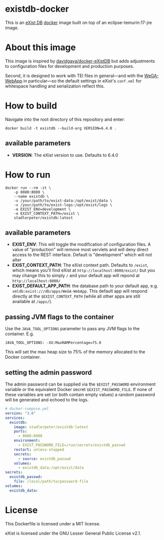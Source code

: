 # existdb-docker
This is an [eXist DB](http://exist-db.org/) [docker](https://www.docker.com/)
image built on top of an eclipse-temurin:17-jre image.

# About this image
This image is inspired by [davidgaya/docker-eXistDB](https://github.com/davidgaya/docker-eXistDB) 
but adds adjustments to configuration files for development and production purposes.

Second, it is designed to work with TEI files in general—and with the [WeGA-WebApp](https://github.com/Edirom/WeGA-WebApp) in 
particular—so the default settings in eXist's `conf.xml` for whitespace handling and serialization reflect this. 

# How to build
Navigate into the root directory of this repository and enter:
```shell
docker build -t existdb --build-arg VERSION=6.4.0 .
```

## available parameters
* **VERSION**: The eXist version to use. Defaults to 6.4.0 

# How to run
```shell
docker run --rm -it \
    -p 8080:8080 \
    --name existdb \
    -v /your/path/to/exist-data:/opt/exist/data \
    -v /your/path/to/exist-logs:/opt/exist/logs \
    -e EXIST_ENV=development \
    -e EXIST_CONTEXT_PATH=/exist \    
    stadlerpeter/existdb:latest    
```

## available parameters
* **EXIST_ENV**: This will toggle the modification of configuration files. 
    A value of "production" will remove most servlets and will deny direct 
    access to the REST interface. Default is "development" which will not 
    alter  
* **EXIST_CONTEXT_PATH**: The eXist context path. Defaults to `/exist`, 
    which means you'll find eXist at `http://localhost:8080/exist/` but you 
    may change this to simply `/` and your default app will repond at `http://localhost:8080/`
*  **EXIST_DEFAULT_APP_PATH**: the database path to your default app, e.g. `xmldb:exist:///db/apps/WeGA-WebApp`.
    This default app will respond directly at the `$EXIST_CONTEXT_PATH` (while all other apps are still 
    available at `/apps/`).

## passing JVM flags to the container

Use the `JAVA_TOOL_OPTIONS` parameter to pass any JVM flags to the 
container. E.g.
```shell
JAVA_TOOL_OPTIONS: -XX:MaxRAMPercentage=75.0
```
This will set the max heap size to 75% of the memory allocated to the Docker 
container.  

## setting the admin password
The admin password can be supplied via the `$EXIST_PASSWORD` environment variable or the equivalent Docker secret `$EXIST_PASSWORD_FILE`. 
If none of these variables are set (or both contain empty values) a random password will be generated and echoed to the logs.  

```yaml
# docker-compose.yml
version: "3.6"
services:
  existdb:
    image: stadlerpeter/existdb:latest
    ports: 
      - 8080:8080
    environment: 
      - EXIST_PASSWORD_FILE=/run/secrets/existdb_passwd
    restart: unless-stopped
    secrets:
      - source: existdb_passwd
    volumes:
      - existdb_data:/opt/exist/data
secrets:
  existdb_passwd:
    file: /local/path/to/password-file
volumes:
  existdb_data:
```  

# License
This Dockerfile is licensed under a MIT license.

eXist is licensed under the GNU Lesser General Public License v2.1.
